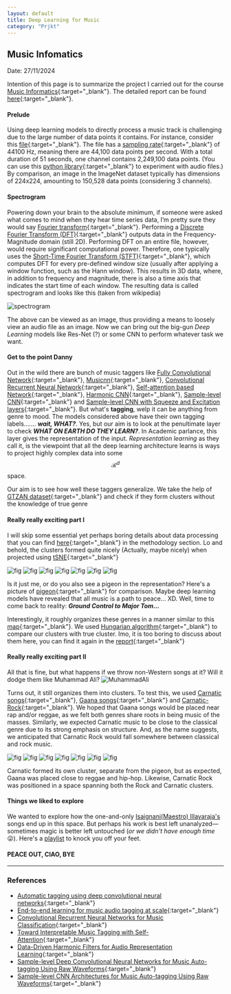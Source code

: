 ```yaml
---
layout: default
title: Deep Learning for Music
category: "Prjkt"
---
```

## Music Infomatics

Date: 27/11/2024

Intention of this page is to summarize the project I carried out for the course [Music Informatics](https://www.kth.se/student/kurser/kurs/DT2470?l=en){:target="_blank"}. The detailed report can be found [here](https://github.com/Adhithyan8/musical-shrooms/blob/master/Group-13-project-report.pdf){:target="_blank"}.

#### Prelude

Using deep learning models to directly process a music track is challenging due to the large number of data points it contains. For instance, consider this [file](https://sound-effects.bbcrewind.co.uk/search?q=NHU05104233){:target="_blank"}. The file has a [sampling rate](https://manual.audacityteam.org/man/sample_rates.html){:target="_blank"}  of 44100 Hz, meaning there are 44,100 data points per second. With a total duration of 51 seconds, one channel contains 2,249,100 data points. (You can use this [python library](https://pypi.org/project/pydub/){:target="_blank"} to experiment with audio files.) By comparison, an image in the ImageNet dataset typically has dimensions of 224x224, amounting to 150,528 data points (considering 3 channels).

#### Spectrogram

Powering down your brain to the absolute minimum, if someone were asked what comes to mind when they hear time series data, I’m pretty sure they would say [Fourier transform](https://en.wikipedia.org/wiki/Fourier_analysis){:target="_blank"}. Performing a [Discrete Fourier Transform (DFT)](https://en.wikipedia.org/wiki/Discrete_Fourier_transform){:target="_blank"} outputs data in the Frequency-Magnitude domain (still 2D). Performing DFT on an entire file, however, would require significant computational power. Therefore, one typically uses the [Short-Time Fourier Transform (STFT)](https://en.wikipedia.org/wiki/Short-time_Fourier_transform){:target="_blank"}, which computes DFT for every pre-defined window size (usually after applying a window function, such as the Hann window). This results in 3D data, where, in addition to frequency and magnitude, there is also a time axis that indicates the start time of each window. The resulting data is called spectrogram and looks like this (taken from wikipedia)

![spectrogram](https://upload.wikimedia.org/wikipedia/commons/thumb/c/c5/Spectrogram-19thC.png/400px-Spectrogram-19thC.png)

The above can be viewed as an image, thus providing a means to loosely view an audio file as an image. Now we can bring out the big-gun *Deep Learning* models like Res-Net (?) or some CNN to perform whatever task we want.

#### Get to the point Danny

Out in the wild there are bunch of music taggers like  [Fully Convolutional Network](https://arxiv.org/abs/1606.00298){:target="_blank"}, [Musicnn](https://arxiv.org/abs/1711.02520){:target="_blank"}, [Convolutional Recurrent Neural Network](https://arxiv.org/abs/1609.04243){:target="_blank"}, [Self-attention based Network](https://arxiv.org/abs/1906.04972){:target="_blank"}, [Harmonic CNN](https://ieeexplore.ieee.org/document/9053669){:target="_blank"}, [Sample-level CNN](https://arxiv.org/abs/1703.01789){:target="_blank"} and [Sample-level CNN with Squeeze and Excitation layers](https://arxiv.org/abs/1710.10451){:target="_blank"}. But what's **tagging**, welp it can be anything from genre to mood. The models considered above have their own tagging labels....... ***wait, WHAT?***. Yes, but our aim is to look at the penultimate layer to check ***WHAT ON EARTH DO THEY LEARN?***. In Academic parlance, this layer gives the representation of the input. *Representation learning* as they call it, is the viewpoint that all the deep learning architecture learns is ways to project highly complex data into some $$ \mathcal{R}^d $$ space. 

Our aim is to see how well these taggers generalize. We take the help of [GTZAN dataset](https://www.kaggle.com/datasets/andradaolteanu/gtzan-dataset-music-genre-classification){:target="_blank"} and check if they form clusters without the knowledge of true genre

#### Really really exciting part I

I will skip some essential yet perhaps boring details about data processing that you can find [here](https://github.com/Adhithyan8/musical-shrooms/blob/master/Group-13-project-report.pdf){:target="_blank"} in the methodology section. Lo and behold, the clusters formed quite nicely (Actually, maybe nicely) when projected using [tSNE](https://en.wikipedia.org/wiki/T-distributed_stochastic_neighbor_embedding){:target="_blank"}

![fig](/assets/music_thingy/tsne_attention.png) ![fig](/assets/music_thingy/tsne_crnn.png) ![fig](/assets/music_thingy/tsne_fcn.png) ![fig](/assets/music_thingy/tsne_hcnn.png) ![fig](/assets/music_thingy/tsne_musicnn.png) ![fig](/assets/music_thingy/tsne_sample.png) ![fig](/assets/music_thingy/tsne_se.png)

Is it just me, or do you also see a pigeon in the representation? Here's a picture of [pigeon](https://www.warrenphotographic.co.uk/photgraphy/bigs/06614-white-pigeon-in-flight.jpg){:target="_blank"} for comparison. Maybe deep learning models have revealed that all music is a path to peace... XD. Well, time to come back to reality: ***Ground Control to Major Tom...***

Interestingly, it roughly organizes these genres in a manner similar to this [map](https://musicmap.info/){:target="_blank"}. We used [Hungarian algorithm](https://en.wikipedia.org/wiki/Hungarian_algorithm){:target="_blank"} to compare our clusters with true cluster. Imo, it is too boring to discuss about them here, you can find it again in the [report](https://github.com/Adhithyan8/musical-shrooms/blob/master/Group-13-project-report.pdf){:target="_blank"}

#### Really really exciting part II

All that is fine, but what happens if we throw non-Western songs at it? Will it dodge them like Muhammad Ali?
![MuhammadAli](https://i.giphy.com/media/v1.Y2lkPTc5MGI3NjExa216YWRsb2NxcHlmNmJka3M3ejlzb2diaWx0OWRtajZwcGg2anhqayZlcD12MV9pbnRlcm5hbF9naWZfYnlfaWQmY3Q9Zw/N9oq9rijUWT3q/giphy.gif)

Turns out, it still organizes them into clusters. To test this, we used [Carnatic songs](https://en.wikipedia.org/wiki/Carnatic_music){:target="_blank"}, [Gaana songs](https://en.wikipedia.org/wiki/Gaana){:target="_blank"} and [Carnatic-Rock](https://youtu.be/oESni03J8h8){:target="_blank"}. We hoped that Gaana songs would be placed near rap and/or reggae, as we felt both genres share roots in being music of the masses. Similarly, we expected Carnatic music to be close to the classical genre due to its strong emphasis on structure. And, as the name suggests, we anticipated that Carnatic Rock would fall somewhere between classical and rock music. 

![fig](/assets/music_thingy/ood_attention.png) ![fig](/assets/music_thingy/ood_crnn.png) ![fig](/assets/music_thingy/ood_fcn.png) ![fig](/assets/music_thingy/ood_hcnn.png) ![fig](/assets/music_thingy/ood_musicnn.png) ![fig](/assets/music_thingy/ood_sample.png) ![fig](/assets/music_thingy/ood_se.png)

Carnatic formed its own cluster, separate from the pigeon, but as expected, Gaana was placed close to reggae and hip-hop. Likewise, Carnatic Rock was positioned in a space spanning both the Rock and Carnatic clusters.

#### Things we liked to explore

We wanted to explore how the one-and-only [Isaignani(Maestro) Illayaraja's](https://en.wikipedia.org/wiki/Ilaiyaraaja) songs end up in this space. But perhaps his work is best left unanalyzed—sometimes magic is better left untouched (_or we didn't have enough time_ 😜). Here's a [playlist](https://youtu.be/8Hjf-UyTSKg?list=RDQMuDs1OjuZmoM) to knock you off your feet.

#### PEACE OUT, CIAO, BYE

---
### References
- [Automatic tagging using deep convolutional neural networks](https://arxiv.org/abs/1606.00298){:target="_blank"}
- [End-to-end learning for music audio tagging at scale](https://arxiv.org/abs/1711.02520){:target="_blank"}
- [Convolutional Recurrent Neural Networks for Music Classification](https://arxiv.org/abs/1609.04243){:target="_blank"}
- [Toward Interpretable Music Tagging with Self-Attention](https://arxiv.org/abs/1906.04972){:target="_blank"}
- [Data-Driven Harmonic Filters for Audio Representation Learning](https://ieeexplore.ieee.org/document/9053669){:target="_blank"}
- [Sample-level Deep Convolutional Neural Networks for Music Auto-tagging Using Raw Waveforms](https://arxiv.org/abs/1703.01789){:target="_blank"}
- [Sample-level CNN Architectures for Music Auto-tagging Using Raw Waveforms](https://arxiv.org/abs/1710.10451){:target="_blank"}
